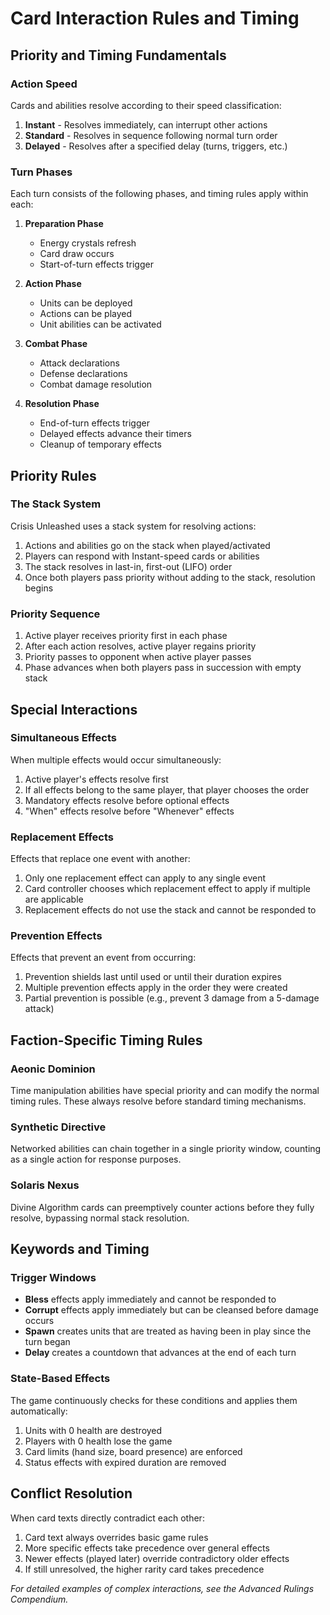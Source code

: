 # Card Interaction Rules and Timing

## Priority and Timing Fundamentals

### Action Speed

Cards and abilities resolve according to their speed classification:

1. **Instant** - Resolves immediately, can interrupt other actions
2. **Standard** - Resolves in sequence following normal turn order
3. **Delayed** - Resolves after a specified delay (turns, triggers, etc.)

### Turn Phases

Each turn consists of the following phases, and timing rules apply within each:

1. **Preparation Phase**
   - Energy crystals refresh
   - Card draw occurs
   - Start-of-turn effects trigger

2. **Action Phase**
   - Units can be deployed
   - Actions can be played
   - Unit abilities can be activated

3. **Combat Phase**
   - Attack declarations
   - Defense declarations
   - Combat damage resolution

4. **Resolution Phase**
   - End-of-turn effects trigger
   - Delayed effects advance their timers
   - Cleanup of temporary effects

## Priority Rules

### The Stack System

Crisis Unleashed uses a stack system for resolving actions:

1. Actions and abilities go on the stack when played/activated
2. Players can respond with Instant-speed cards or abilities
3. The stack resolves in last-in, first-out (LIFO) order
4. Once both players pass priority without adding to the stack, resolution begins

### Priority Sequence
 
1. Active player receives priority first in each phase
2. After each action resolves, active player regains priority
3. Priority passes to opponent when active player passes
4. Phase advances when both players pass in succession with empty stack

## Special Interactions

### Simultaneous Effects

When multiple effects would occur simultaneously:

1. Active player's effects resolve first
2. If all effects belong to the same player, that player chooses the order
3. Mandatory effects resolve before optional effects
4. "When" effects resolve before "Whenever" effects

### Replacement Effects

Effects that replace one event with another:

1. Only one replacement effect can apply to any single event
2. Card controller chooses which replacement effect to apply if multiple are applicable
3. Replacement effects do not use the stack and cannot be responded to

### Prevention Effects

Effects that prevent an event from occurring:

1. Prevention shields last until used or until their duration expires
2. Multiple prevention effects apply in the order they were created
3. Partial prevention is possible (e.g., prevent 3 damage from a 5-damage attack)

## Faction-Specific Timing Rules

### Aeonic Dominion
Time manipulation abilities have special priority and can modify the normal timing rules. These always resolve before standard timing mechanisms.

### Synthetic Directive
Networked abilities can chain together in a single priority window, counting as a single action for response purposes.

### Solaris Nexus
Divine Algorithm cards can preemptively counter actions before they fully resolve, bypassing normal stack resolution.

## Keywords and Timing

### Trigger Windows

- **Bless** effects apply immediately and cannot be responded to
- **Corrupt** effects apply immediately but can be cleansed before damage occurs
- **Spawn** creates units that are treated as having been in play since the turn began
- **Delay** creates a countdown that advances at the end of each turn

### State-Based Effects

The game continuously checks for these conditions and applies them automatically:

1. Units with 0 health are destroyed
2. Players with 0 health lose the game
3. Card limits (hand size, board presence) are enforced
4. Status effects with expired duration are removed

## Conflict Resolution

When card texts directly contradict each other:

1. Card text always overrides basic game rules
2. More specific effects take precedence over general effects
3. Newer effects (played later) override contradictory older effects
4. If still unresolved, the higher rarity card takes precedence

*For detailed examples of complex interactions, see the Advanced Rulings Compendium.*